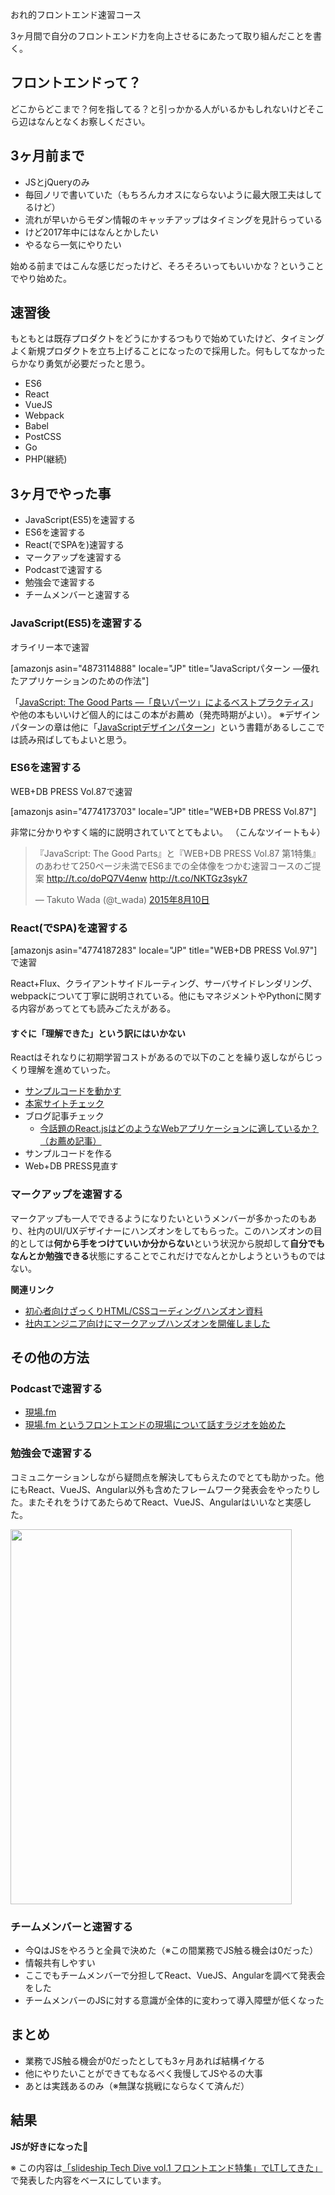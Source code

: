 おれ的フロントエンド速習コース

3ヶ月間で自分のフロントエンド力を向上させるにあたって取り組んだことを書く。

## フロントエンドって？

どこからどこまで？何を指してる？と引っかかる人がいるかもしれないけどそこら辺はなんとなくお察しください。

## 3ヶ月前まで

- JSとjQueryのみ
- 毎回ノリで書いていた（もちろんカオスにならないように最大限工夫はしてるけど）
- 流れが早いからモダン情報のキャッチアップはタイミングを見計らっている
- けど2017年中にはなんとかしたい
- やるなら一気にやりたい

始める前まではこんな感じだったけど、そろそろいってもいいかな？ということでやり始めた。

## 速習後

もともとは既存プロダクトをどうにかするつもりで始めていたけど、タイミングよく新規プロダクトを立ち上げることになったので採用した。何もしてなかったらかなり勇気が必要だったと思う。

- ES6
- React
- VueJS
- Webpack
- Babel
- PostCSS
- Go
- PHP(継続)

## 3ヶ月でやった事

- JavaScript(ES5)を速習する
- ES6を速習する
- React(でSPAを)速習する
- マークアップを速習する
- Podcastで速習する
- 勉強会で速習する
- チームメンバーと速習する

### JavaScript(ES5)を速習する

オライリー本で速習

[amazonjs asin="4873114888" locale="JP" title="JavaScriptパターン ―優れたアプリケーションのための作法"]

「<a href="https://www.amazon.co.jp/JavaScript-Parts-%E2%80%95%E3%80%8C%E8%89%AF%E3%81%84%E3%83%91%E3%83%BC%E3%83%84%E3%80%8D%E3%81%AB%E3%82%88%E3%82%8B%E3%83%99%E3%82%B9%E3%83%88%E3%83%97%E3%83%A9%E3%82%AF%E3%83%86%E3%82%A3%E3%82%B9-Douglas-Crockford/dp/4873113911?SubscriptionId=AKIAJPATVFHYPKSNTR4A&amp;tag=joghmasami-22&amp;linkCode=xm2&amp;camp=2025&amp;creative=165953&amp;creativeASIN=4873113911" title="JavaScript: The Good Parts ―「良いパーツ」によるベストプラクティス" target="_blank">JavaScript: The Good Parts ―「良いパーツ」によるベストプラクティス</a>」や他の本もいいけど個人的にはこの本がお薦め（発売時期がよい）。
※デザインパターンの章は他に「<a href="https://www.amazon.co.jp/JavaScript%E3%83%87%E3%82%B6%E3%82%A4%E3%83%B3%E3%83%91%E3%82%BF%E3%83%BC%E3%83%B3-Addy-Osmani/dp/487311618X?SubscriptionId=AKIAJPATVFHYPKSNTR4A&amp;tag=joghmasami-22&amp;linkCode=xm2&amp;camp=2025&amp;creative=165953&amp;creativeASIN=487311618X" title="JavaScriptデザインパターン" target="_blank">JavaScriptデザインパターン</a>」という書籍があるしここでは読み飛ばしてもよいと思う。

### ES6を速習する

WEB+DB PRESS Vol.87で速習

[amazonjs asin="4774173703" locale="JP" title="WEB+DB PRESS Vol.87"]

非常に分かりやすく端的に説明されていてとてもよい。
（こんなツイートも↓）

<blockquote class="twitter-tweet" data-lang="ja"><p lang="ja" dir="ltr">『JavaScript: The Good Parts』と『WEB+DB PRESS Vol.87 第1特集』のあわせて250ページ未満でES6までの全体像をつかむ速習コースのご提案 <a href="http://t.co/doPQ7V4enw">http://t.co/doPQ7V4enw</a> <a href="http://t.co/NKTGz3syk7">http://t.co/NKTGz3syk7</a></p>&mdash; Takuto Wada (@t_wada) <a href="https://twitter.com/t_wada/status/630687620889079812">2015年8月10日</a></blockquote>
<script async src="//platform.twitter.com/widgets.js" charset="utf-8"></script>

### React(でSPA)を速習する

[amazonjs asin="4774187283" locale="JP" title="WEB+DB PRESS Vol.97"]で速習

React+Flux、クライアントサイドルーティング、サーバサイドレンダリング、webpackについて丁寧に説明されている。他にもマネジメントやPythonに関する内容があってとても読みごたえがある。

#### すぐに「理解できた」という訳にはいかない

Reactはそれなりに初期学習コストがあるので以下のことを繰り返しながらじっくり理解を進めていった。

- [サンプルコードを動かす](http://gihyo.jp/magazine/wdpress/archive/2017/vol97/support)
- [本家サイトチェック](https://facebook.github.io/react/)
- ブログ記事チェック
    - [今話題のReact.jsはどのようなWebアプリケーションに適しているか？（お薦め記事）](https://html5experts.jp/hokaccha/13301/)
- サンプルコードを作る
- Web+DB PRESS見直す

### マークアップを速習する

マークアップも一人でできるようになりたいというメンバーが多かったのもあり、社内のUI/UXデザイナーにハンズオンをしてもらった。このハンズオンの目的としては**何から手をつけていいか分からない**という状況から脱却して**自分でもなんとか勉強できる**状態にすることでこれだけでなんとかしようというものではない。

<script async class="speakerdeck-embed" data-id="b3c335b30aaa4e30980e5b0898d6abdd" data-ratio="1.41436464088398" src="//speakerdeck.com/assets/embed.js"></script>

**関連リンク**
- [初心者向けざっくりHTML/CSSコーディングハンズオン資料](https://speakerdeck.com/oremega/csskodeinguhanzuonzi-liao)
- [社内エンジニア向けにマークアップハンズオンを開催しました](http://tech.aainc.co.jp/archives/10837)

## その他の方法

### Podcastで速習する

- [現場.fm](https://genba.fm/)
- [現場.fm というフロントエンドの現場について話すラジオを始めた](http://mizchi.hatenablog.com/entry/2017/04/19/123753)

### 勉強会で速習する

コミュニケーションしながら疑問点を解決してもらえたのでとても助かった。他にもReact、VueJS、Angular以外も含めたフレームワーク発表会をやったりした。またそれをうけてあたらめてReact、VueJS、Angularはいいなと実感した。

<a href="http://taisablog.com/wp-content/uploads/2017/08/6DAjmBCmTZ8BMUmgaW2J4X.jpg"><img src="http://taisablog.com/wp-content/uploads/2017/08/6DAjmBCmTZ8BMUmgaW2J4X-450x600.jpg" alt="" width="450" height="600" class="aligncenter size-medium wp-image-726" /></a>

### チームメンバーと速習する

- 今QはJSをやろうと全員で決めた（※この間業務でJS触る機会は0だった）
- 情報共有しやすい
- ここでもチームメンバーで分担してReact、VueJS、Angularを調べて発表会をした
- チームメンバーのJSに対する意識が全体的に変わって導入障壁が低くなった

## まとめ

- 業務でJS触る機会が0だったとしても3ヶ月あれば結構イケる
- 他にやりたいことができてもなるべく我慢してJSやるの大事
- あとは実践あるのみ（※無謀な挑戦にならなくて済んだ）

## 結果

**JSが好きになった&#x1f917;**


※ この内容は[「slideship Tech Dive vol.1 フロントエンド特集」でLTしてきた」](http://taisablog.com/archives/667)で発表した内容をベースにしています。
